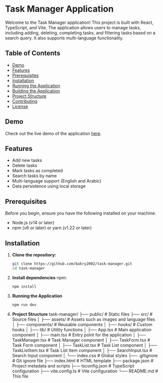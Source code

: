 # Task Manager Application

Welcome to the Task Manager application! This project is built with React, TypeScript, and Vite. The application allows users to manage tasks, including adding, deleting, completing tasks, and filtering tasks based on a search query. It also supports multi-language functionality.

## Table of Contents

- [Demo](#demo)
- [Features](#features)
- [Prerequisites](#prerequisites)
- [Installation](#installation)
- [Running the Application](#running-the-application)
- [Building the Application](#building-the-application)
- [Project Structure](#project-structure)
- [Contributing](#contributing)
- [License](#license)

## Demo

Check out the live demo of the application [here](https://your-demo-url.com).

## Features

- Add new tasks
- Delete tasks
- Mark tasks as completed
- Search tasks by name
- Multi-language support (English and Arabic)
- Data persistence using local storage

## Prerequisites

Before you begin, ensure you have the following installed on your machine:

- Node.js (v14 or later)
- npm (v6 or later) or yarn (v1.22 or later)

## Installation

1. **Clone the repository:**

   ```bash
   git clone https://github.com/bakry2002/task-manager.git
   cd task-manager

2. **Install dependencies**
   npm:
    ```bash
   npm install

3. **Running the Application**
   ```bash
   npm run dev

4. **Project Structure**
task-manager/
├── public/ # Static files
├── src/ # Source files
│ ├── assets/ # Assets such as images and language files
│ ├── components/ # Reusable components
│ ├── hooks/ # Custom hooks
│ ├── lib/ # Utility functions
│ ├── App.tsx # Main application component
│ ├── main.tsx # Entry point for the application
│ ├── TaskManager.tsx # Task Manager component
│ ├── TaskForm.tsx # Task Form component
│ ├── TaskList.tsx # Task List component
│ ├── TaskListItem.tsx # Task List Item component
│ ├── SearchInput.tsx # Search Input component
│ └── index.css # Global styles
├── .gitignore # Git ignore file
├── index.html # HTML template
├── package.json # Project metadata and scripts
├── tsconfig.json # TypeScript configuration
├── vite.config.ts # Vite configuration
└── README.md # This file

